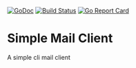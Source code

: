 [![GoDoc](https://godoc.org/github.com/bakito/smc?status.svg)](http://godoc.org/github.com/bakito/smc)
[![Build Status](https://travis-ci.com/bakito/smc.svg?branch=master)](https://travis-ci.com/bakito/smc)
[![Go Report Card](https://goreportcard.com/badge/github.com/bakito/smc)](https://goreportcard.com/report/github.com/bakito/smc)

# Simple Mail Client

A simple cli mail client
